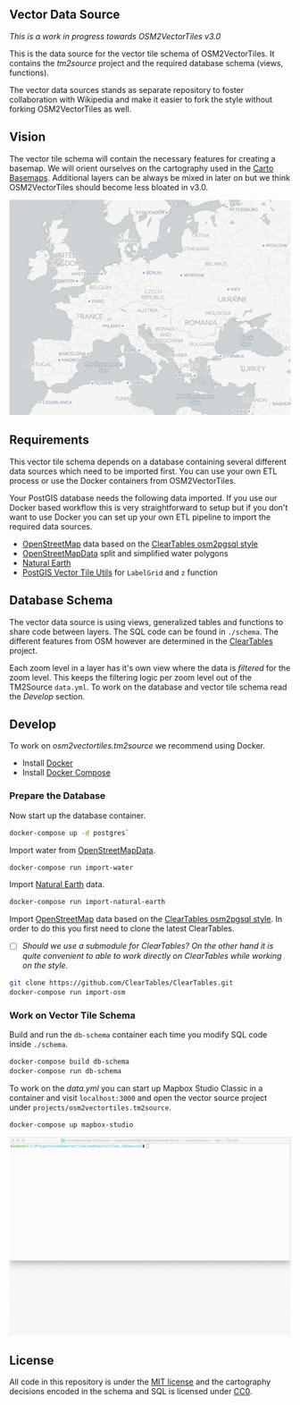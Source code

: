 ## Vector Data Source

*This is a work in progress towards OSM2VectorTiles v3.0*

This is the data source for the vector tile schema of OSM2VectorTiles.
It contains the *tm2source* project and the required database schema (views, functions).

The vector data sources stands as separate repository to foster collaboration with Wikipedia
and make it easier to fork the style without forking OSM2VectorTiles as well.

## Vision

The vector tile schema will contain the necessary features for creating a basemap.
We will orient ourselves on the cartography used in the [Carto Basemaps](https://carto.com/location-data-services/basemaps/).
Additional layers can be always be mixed in later on but we think OSM2VectorTiles should become less bloated in v3.0.

![Future basemaps based on OSM2VectorTiles v3.0?](./basemap_vision.png)

## Requirements

This vector tile schema depends on a database containing several different data sources
which need to be imported first. You can use your own ETL process or use the Docker containers from
OSM2VectorTiles.

Your PostGIS database needs the following data imported. If you use our Docker based workflow this is very straightforward to setup
but if you don't want to use Docker you can set up your own ETL pipeline to import the required data sources.

- [OpenStreetMap](http://wiki.openstreetmap.org/wiki/Osm2pgsql) data based on the [ClearTables osm2pgsql style](https://github.com/ClearTables/ClearTables)
- [OpenStreetMapData](http://openstreetmapdata.com/) split and simplified water polygons
- [Natural Earth](http://www.naturalearthdata.com/)
- [PostGIS Vector Tile Utils](https://github.com/mapbox/postgis-vt-util) for `LabelGrid` and `z` function

## Database Schema

The vector data source is using views, generalized tables and functions to share code between layers.
The SQL code can be found in `./schema`. The different features from OSM however are determined in the [ClearTables](https://github.com/ClearTables/ClearTables) project.

Each zoom level in a layer has it's own view where the data is *filtered* for the zoom level.
This keeps the filtering logic per zoom level out of the TM2Source `data.yml`.
To work on the database and vector tile schema read the *Develop* section.

## Develop

To work on *osm2vectortiles.tm2source* we recommend using Docker.

- Install [Docker](https://docs.docker.com/engine/installation/)
- Install [Docker Compose](https://docs.docker.com/compose/install/)

### Prepare the Database

Now start up the database container.

```bash
docker-compose up -d postgres`
```

Import water from [OpenStreetMapData](http://openstreetmapdata.com/).

```bash
docker-compose run import-water
```

Import [Natural Earth](http://www.naturalearthdata.com/) data.

```bash
docker-compose run import-natural-earth
```

Import [OpenStreetMap](http://wiki.openstreetmap.org/wiki/Osm2pgsql) data based on the [ClearTables osm2pgsql style](https://github.com/ClearTables/ClearTables).
In order to do this you first need to clone the latest ClearTables.

- [ ] *Should we use a submodule for ClearTables? On the other hand it is quite convenient to able to work directly on ClearTables while working on the style.*

```bash
git clone https://github.com/ClearTables/ClearTables.git
docker-compose run import-osm
```

### Work on Vector Tile Schema

Build and run the `db-schema` container each time you modify SQL code inside `./schema`.

```bash
docker-compose build db-schema
docker-compose run db-schema
```

To work on the *data.yml* you can start up Mapbox Studio Classic in a container
and visit `localhost:3000` and open the vector source project under `projects/osm2vectortiles.tm2source`.

```bash
docker-compose up mapbox-studio
```

![Develop on OSM2VectorTiles with Mapbox Studio Classic](./mapbox_studio_classic.gif)

## License

All code in this repository is under the [MIT license](./LICENSE) and the cartography decisions encoded in the schema and SQL is licensed under [CC0](https://creativecommons.org/publicdomain/zero/1.0/).
